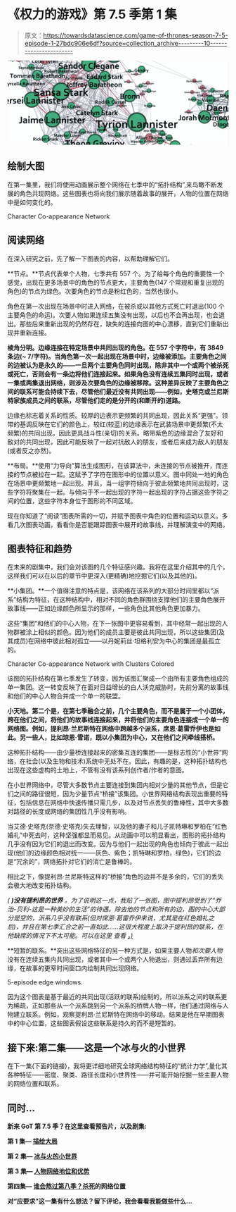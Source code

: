# 《权力的游戏》第 7.5 季第 1 集

> 原文：<https://towardsdatascience.com/game-of-thrones-season-7-5-episode-1-27bdc906e6df?source=collection_archive---------10----------------------->

![](img/203dd5bc11f0111c349d14a561d65fb9.png)

## 绘制大图

在第一集里，我们将使用动画展示整个网络在七季中的“拓扑结构”,来鸟瞰不断发展的角色共现网络。这些图表也将向我们展示随着故事的展开，人物的位置在网络中是如何变化的。

Character Co-appearance Network

## 阅读网络

在深入研究之前，先了解一下图表的内容，以帮助理解它们。

**节点。**节点代表单个人物，七季共有 557 个。为了给每个角色的重要性一个感觉，出现在更多场景中的角色的节点更大，主要角色(147 个常规和重复出现的角色)的节点为绿色。次要角色的节点是粉红色的，当然也很小。

角色在第一次出现在场景中时进入网络，在被杀或以其他方式死亡时退出(100 个主要角色的命运)。次要人物如果连续五集没有出现，以后也不会再出现，也会退出。那些后来重新出现的仍然存在，缺失的连接向图的中心漂移，直到它们重新出现并重新连接。

**棱角分明。边缘连接在特定场景中共同出现的角色。在 557 个字符中，有 3849 条边(~ 7/字符)。当角色第一次一起出现在场景中时，边缘被添加。主要角色之间的边被认为是永久的——一旦两个主要角色同时出现，除非其中一个或两个被杀死或死亡，否则会有一条边将他们连接起来。如果角色没有连续五集同时出现，或者一集或两集退出网络，则涉及次要角色的边缘被移除。这种差异反映了主要角色之间的联系可能会持续下去，尽管他们最近没有共同出现——例如，史塔克或兰尼斯特家族成员之间的联系，尽管他们走的是分开的(和断开的)道路。**

边缘也标志着关系的性质。较厚的边表示更频繁的共同出现，因此关系“更强”。领带的基调反映在它们的颜色上，较红(较蓝)的边缘表示在武装场景中更频繁(不太频繁)的共同出现，因此更具战斗性(亲切)的关系。略带紫色的边缘混合了友好和敌对的共同出现，因此可能反映了一起对抗敌人的朋友，或者后来成为敌人的朋友(或者反之亦然)。

**布局。**使用“力导向”算法生成图形，在该算法中，未连接的节点被推开，而连接的节点被拉在一起。这赋予了字符在图形中的位置以意义。图中同处一地的角色在场景中更频繁地一起出现。并且，当一组字符倾向于彼此频繁地共同出现时，这些字符将聚集在一起。与倾向于不一起出现的字符一起出现的字符占据这些字符之间的位置，这些字符本身位于图形的不同区域。

现在你知道了“阅读”图表所需的一切，并赋予图表中角色的位置和运动以意义。多看几次图表动画，看看你是否能跟踪图表中展开的故事线，并理解演变中的网络。

## 图表特征和趋势

在未来的剧集中，我们会对该图的几个特征感兴趣。我将在这里介绍其中的几个，这样我们可以在以后的章节中更深入(更精确)地挖掘它们(以及其他的)。

**小集团。**一个值得注意的特点是，该网络在该系列的大部分时间里都以“派系”结构为特征，在这种结构中，相对不同的角色群围绕支撑他们的主要角色展开故事线——正如边缘颜色所显示的那样，一些角色比其他角色更加暴力。

这些“集团”和他们的中心人物，在下一张图中更容易看到，其中经常一起出现的人物群被涂上相似的颜色。因为他们的成员主要是彼此共同出现，所以这些集团(及其成员)在网络中彼此相对孤立——以丹妮莉丝·坦格利安为中心的集团是最孤立的。

Character Co-appearance Network with Clusters Colored

该图的拓扑结构在第七季发生了转变，因为该图汇聚成一个由所有主要角色组成的单一集团。这一转变反映了在面对日益增长的白人沃克威胁时，先前分离的故事线和他们的中心人物合并成一个单一的联盟。

**小天地。第二个是，在第七季融合之前，几个主要角色，而不是属于一个小团体，跨在他们之间，将他们的故事线连接起来，并将他们的主要角色连接成一个单一的网络图。例如，提利昂·兰尼斯特在网络中跨越多个派系，席恩·葛雷乔伊也是如此。另一些人，比如琼恩·雪诺，既以小集团为中心，又在他们之间牵线搭桥。**

这种拓扑结构——由少量桥连接起来的密集互连的集团——是标志性的“小世界”网络，在社会(以及生物和技术)系统中无处不在。因此，有趣的是，这种拓扑结构也出现在这些虚构的土地上，不管有没有该系列创作者/作者的意图。

在小世界网络中，尽管大多数节点主要连接到集团内相对少量的其他节点，但是它们之间的路径很短，因为少量节点“桥接”该集团。小世界网络结构表现出重要的特征，包括信息在网络中快速传播只需几步，以及对节点丢失的鲁棒性，其中大多数对路径的长度或网络的集团性几乎没有影响。

当艾德·史塔克(奈德·史塔克)失去理智，以及他的妻子和儿子凯特琳和罗柏在“红色婚礼”中死去时，这种坚强都显而易见。从动画中可以明显看出，图形的拓扑结构几乎没有因为它们的退出而改变。因为与他们一起出现的角色也倾向于彼此一起出现(他们的边缘颜色相对统一——灰色、紫色；凯特琳和罗柏，绿色)，它们的边是“冗余的”，网络拓扑对它们的消亡是鲁棒的。

相比之下，像提利昂·兰尼斯特这样的“桥接”角色的边并不是多余的，它们的丢失会极大地改变拓扑结构。

*(* ***)没有提利昂的世界*** *。为了说明这一点，我贴了一张图，图中提利昂受到了“乔治-贝利-这是一种美妙的生活”的待遇。除去他的节点和所有的边，图的中心大部分是空的，派系几乎没有联系(但对席恩·葛雷乔伊来说，尤其是在红色婚礼之后)，并且在第七季汇合之前一直如此……这很大程度上取决于提利昂的联系，在他缺席的情况下不太可能。可以在这里* *查看* [*。)*](https://youtu.be/x46EBu_xG6M)

**短暂的联系。**突出这些网络特征的另一种方式是，如果主要人物*和次要人物*没有在连续五集内共同出现，或者其中一个或两个人物退出，则通过丢弃所有边缘，在故事的更窄时间窗口内绘制共同出现网络。

5-episode edge windows.

因为这个图表是基于最近的共同出现(活跃的联系)绘制的，所以派系之间的联系更为稀疏，正如那些从一个派系跳到另一个派系的桥牌人物一样，他们通过网络与人物建立联系。例如，观察提利昂·兰尼斯特在网络中的移动。结果是他在早期图表中的中心位置，这些图表假设这些联系是持久的而不是短暂的。

## 接下来:第二集——这是一个冰与火的小世界

在下一集(下面的链接)，我将更详细地研究全球网络结构特征的“统计力学”,量化其各种特征——密度、聚类、路径长度和小世界性——并可能开始挖掘一些主要人物的网络位置和联系。

## 同时…

**新来 GoT 第 7.5 季？在这里查看预告片**[](https://medium.com/@joel.a.c.baum/game-of-thrones-season-7-5-trailer-5ea3d7c4f6b3)****，以及剧集:****

**第 1 集— [描绘大局](https://medium.com/@joel.a.c.baum/game-of-thrones-season-7-5-episode-1-27bdc906e6df)**

**第 2 集— [冰与火的小世界](https://medium.com/@joel.a.c.baum/game-of-thrones-season-7-5-episode-2-dd518f6b03c)**

**第 3 集— [人物网络地位和优势](https://medium.com/@joel.a.c.baum/game-of-thrones-season-7-5-episode-3-fcf1f35af7c0)**

**第四集— [谁会熬过第八季？杀死](https://medium.com/@joel.a.c.baum/game-of-thrones-season-7-5-episode-4-abb12ee1e43d)的网络位置**

****对“应要求”这一集有什么想法？留下评论，我会看看我能做些什么…****